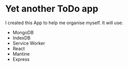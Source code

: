 # Yet another ToDo app

I created this App to help me organise myself. It will use:

- MongoDB
- IndexDB
- Service Worker
- React
- Mantine
- Express